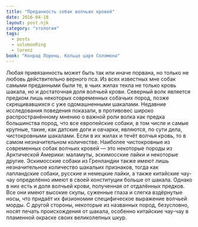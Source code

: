```yaml
---
title: "Преданность собак волчьих кровей"
date: 2016-04-18
layout: post.njk
category: "этология"
tags:
  - posts
  - solomonRing
  - lorenz
book: "Конрад Лоренц. Кольцо царя Соломона"
---
```


Любая привязанность может быть так или иначе порвана, но только не любовь действительно верного пса. Из всех известных мне собак самыми преданными были те, в чьих жилах текла не только кровь шакала, но и достаточная доля волчьей крови. Северный волк является предком лишь некоторых современных собачьих пород, позже скрещивавшихся с уже одомашненными шакалами. Недавние исследования поведения показали, в противовес широко распространённому мнению о важной роли волка как предка большинства пород, что все европейские собаки, в том числе и самые крупные, такие, как датские доги и овчарки, являются, по сути дела, чистокровными шакалами. Если в их жилах и течёт волчья кровь, то в самом незначительном количестве. Наиболее чистокровные из современных собак волчьих кровей — это некоторые породы из Арктической Америки: маламуты, эскимосские лайки и некоторые другие. Эскимосские собаки из Гренландии также имеют лишь незначительное количество шакальих признаков, тогда как лапландские собаки, русские и немецкие лайки, а также китайские чау-чау определённо имеют в своей конституции больше от шакала. Однако в них есть и доля волчьей крови, полученная от отдалённых предков. Все они имеют высокие скулы, суженные глаза и слегка вздёрнутые носы, что придаёт их физиономии специфическое выражение волчьей морды. С другой стороны, некоторые из названных пород, безусловно, носят печать происхождения от шакала, особенно китайские чау-чау в пламенной окраске своих великолепных шкур.
